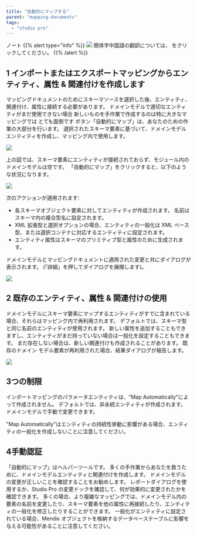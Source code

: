 ```yaml
---
title: "自動的にマップする"
parent: "mapping-documents"
tags:
  - "studio pro"
---
```


ノート
{{% alert type="info" %}}
<img src="attachments/chinese-translation/china.png" style="display: inline-block; margin: 0" /> 簡体字中国語の翻訳については、 [<unk> <unk> <unk>](https://cdn.mendix.tencent-cloud.com/documentation/refguide8/map-automatically.pdf) をクリックしてください。
{{% /alert %}}

## 1 インポートまたはエクスポートマッピングからエンティティ、属性 & 関連付けを作成します

マッピングドキュメントのためにスキーマソースを選択した後、エンティティ、関連付け、属性に接続する必要があります。 ドメインモデルで適切なエンティティがまだ使用できない場合 新しいものを手作業で作成するのは特に大きなマッピングでは とても面倒です ボタン「自動的にマップ」は、あなたのための作業の大部分を行います。 選択されたスキーマ要素に基づいて、ドメインモデルエンティティを作成し、マッピング内で使用します。

![](attachments/16713730/18579457.png)

上の図では、スキーマ要素にエンティティが接続されておらず、モジュール内のドメインモデルは空です。 「自動的にマップ」をクリックすると、以下のような状況になります。

![](attachments/16713730/18579459.png)

次のアクションが適用されます:

*   各スキーマオブジェクト要素に対してエンティティが作成されます。 名前はスキーマ内の複合型名に設定されます。
*   XML 拡張型と選択オプションの場合、エンティティの一般化は XML ベース型、または選択コンテナに対応するエンティティに設定されます。
*   エンティティ属性はスキーマのプリミティブ型と属性のために生成されます。

ドメインモデルとマッピングドキュメントに適用された変更と共にダイアログが表示されます。 (「詳細」を押してダイアログを展開します)。

![](attachments/16713730/18579458.png)

## 2 既存のエンティティ、属性 & 関連付けの使用

ドメインモデルにスキーマ要素にマップするエンティティがすでに含まれている場合、それらはマッピング内で再利用されます。 デフォルトでは、スキーマ型と同じ名前のエンティティが使用されます。 新しい属性を追加することもできますし、エンティティがまだ持っていない場合は一般化を設定することもできます。 まだ存在しない場合は、新しい関連付けも作成されることがあります。 既存のドメイン モデル要素が再利用された場合、結果ダイアログが報告します。

![](attachments/16713730/18579460.png)

## 3つの制限

インポートマッピングのパラメータエンティティは、"Map Automatically"によって作成されません。 デフォルトでは、非永続エンティティが作成されます。 ドメインモデルで手動で変更できます。

"Map Automatically"はエンティティの持続性挙動に影響がある場合、エンティティの一般化を作成しないことに注意してください。

## 4手動認証

「自動的にマップ」はヘルパーツールです。 多くの手作業からあなたを救うために、ドメインモデルエンティティと関連付けを作成します。 ドメインモデルの変更が正しいことを確認することをお勧めします。 レポートダイアログを使用するか、Studio Pro の変更ドックを確認して、何が効果的に変更されたかを確認できます。 多くの場合、より複雑なマッピングでは、ドメインモデル内の要素の名前を変更したり、スキーマ要素を他の属性に再接続したり、エンティティの一般化を修正したりすることができます。 一般化がエンティティに設定されている場合、Mendix オブジェクトを格納するデータベーステーブルに影響を与える可能性があることに注意してください。
